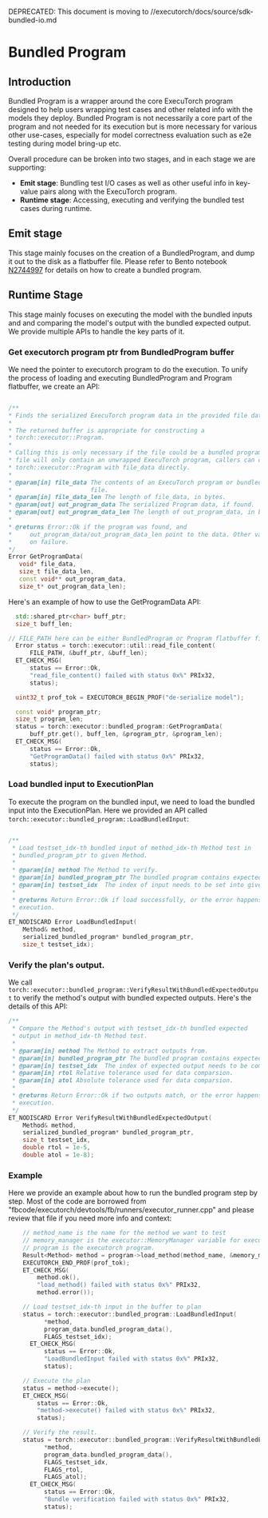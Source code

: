 DEPRECATED: This document is moving to //executorch/docs/source/sdk-bundled-io.md

# Bundled Program

## Introduction
Bundled Program is a wrapper around the core ExecuTorch program designed to help users wrapping test cases and other related info with the models they deploy. Bundled Program is not necessarily a core part of the program and not needed for its execution but is more necessary for various other use-cases, especially for model correctness evaluation such as e2e testing during model bring-up etc.

Overall procedure can be broken into two stages, and in each stage we are supporting:
* **Emit stage**: Bundling test I/O cases as well as other useful info in key-value pairs along with the ExecuTorch program.
* **Runtime stage**: Accessing, executing and verifying the bundled test cases during runtime.

## Emit stage

 This stage mainly focuses on the creation of a BundledProgram, and dump it out to the disk as a flatbuffer file. Please refer to Bento notebook [N2744997](https://www.internalfb.com/intern/anp/view/?id=2744997) for details on how to create a bundled program.

## Runtime Stage
This stage mainly focuses on executing the model with the bundled inputs and and comparing the model's output with the bundled expected output. We provide multiple APIs to handle the key parts of it.

### Get executorch program ptr from BundledProgram buffer
We need the pointer to executorch program to do the execution. To unify the process of loading and executing BundledProgram and Program flatbuffer, we create an API:
 ```c++

/**
 * Finds the serialized ExecuTorch program data in the provided file data.
 *
 * The returned buffer is appropriate for constructing a
 * torch::executor::Program.
 *
 * Calling this is only necessary if the file could be a bundled program. If the
 * file will only contain an unwrapped ExecuTorch program, callers can construct
 * torch::executor::Program with file_data directly.
 *
 * @param[in] file_data The contents of an ExecuTorch program or bundled program
 *                      file.
 * @param[in] file_data_len The length of file_data, in bytes.
 * @param[out] out_program_data The serialized Program data, if found.
 * @param[out] out_program_data_len The length of out_program_data, in bytes.
 *
 * @returns Error::Ok if the program was found, and
 *     out_program_data/out_program_data_len point to the data. Other values
 *     on failure.
 */
Error GetProgramData(
    void* file_data,
    size_t file_data_len,
    const void** out_program_data,
    size_t* out_program_data_len);
```

Here's an example of how to use the GetProgramData API:
```c++
  std::shared_ptr<char> buff_ptr;
  size_t buff_len;

// FILE_PATH here can be either BundledProgram or Program flatbuffer file.
  Error status = torch::executor::util::read_file_content(
      FILE_PATH, &buff_ptr, &buff_len);
  ET_CHECK_MSG(
      status == Error::Ok,
      "read_file_content() failed with status 0x%" PRIx32,
      status);

  uint32_t prof_tok = EXECUTORCH_BEGIN_PROF("de-serialize model");

  const void* program_ptr;
  size_t program_len;
  status = torch::executor::bundled_program::GetProgramData(
      buff_ptr.get(), buff_len, &program_ptr, &program_len);
  ET_CHECK_MSG(
      status == Error::Ok,
      "GetProgramData() failed with status 0x%" PRIx32,
      status);
```

### Load bundled input to ExecutionPlan
To execute the program on the bundled input, we need to load the bundled input into the ExecutionPlan. Here we provided an API called `torch::executor::bundled_program::LoadBundledInput`:

```c++

/**
 * Load testset_idx-th bundled input of method_idx-th Method test in
 * bundled_program_ptr to given Method.
 *
 * @param[in] method The Method to verify.
 * @param[in] bundled_program_ptr The bundled program contains expected output.
 * @param[in] testset_idx  The index of input needs to be set into given Method.
 *
 * @returns Return Error::Ok if load successfully, or the error happens during
 * execution.
 */
ET_NODISCARD Error LoadBundledInput(
    Method& method,
    serialized_bundled_program* bundled_program_ptr,
    size_t testset_idx);
```

### Verify the plan's output.
We call `torch::executor::bundled_program::VerifyResultWithBundledExpectedOutput` to verify the method's output with bundled expected outputs. Here's the details of this API:

```c++
/**
 * Compare the Method's output with testset_idx-th bundled expected
 * output in method_idx-th Method test.
 *
 * @param[in] method The Method to extract outputs from.
 * @param[in] bundled_program_ptr The bundled program contains expected output.
 * @param[in] testset_idx  The index of expected output needs to be compared.
 * @param[in] rtol Relative tolerance used for data comparsion.
 * @param[in] atol Absolute tolerance used for data comparsion.
 *
 * @returns Return Error::Ok if two outputs match, or the error happens during
 * execution.
 */
ET_NODISCARD Error VerifyResultWithBundledExpectedOutput(
    Method& method,
    serialized_bundled_program* bundled_program_ptr,
    size_t testset_idx,
    double rtol = 1e-5,
    double atol = 1e-8);

```

### Example

Here we provide an example about how to run the bundled program step by step. Most of the code are borrowed from "fbcode/executorch/devtools/fb/runners/executor_runner.cpp" and please review that file if you need more info and context:

```c++
    // method_name is the name for the method we want to test
    // memory_manager is the executor::MemoryManager variable for executor memory allocation.
    // program is the executorch program.
    Result<Method> method = program->load_method(method_name, &memory_manager);
    EXECUTORCH_END_PROF(prof_tok);
    ET_CHECK_MSG(
        method.ok(),
        "load_method() failed with status 0x%" PRIx32,
        method.error());

    // Load testset_idx-th input in the buffer to plan
    status = torch::executor::bundled_program::LoadBundledInput(
          *method,
          program_data.bundled_program_data(),
          FLAGS_testset_idx);
      ET_CHECK_MSG(
          status == Error::Ok,
          "LoadBundledInput failed with status 0x%" PRIx32,
          status);

    // Execute the plan
    status = method->execute();
    ET_CHECK_MSG(
        status == Error::Ok,
        "method->execute() failed with status 0x%" PRIx32,
        status);

    // Verify the result.
    status = torch::executor::bundled_program::VerifyResultWithBundledExpectedOutput(
          *method,
          program_data.bundled_program_data(),
          FLAGS_testset_idx,
          FLAGS_rtol,
          FLAGS_atol);
      ET_CHECK_MSG(
          status == Error::Ok,
          "Bundle verification failed with status 0x%" PRIx32,
          status);

```
